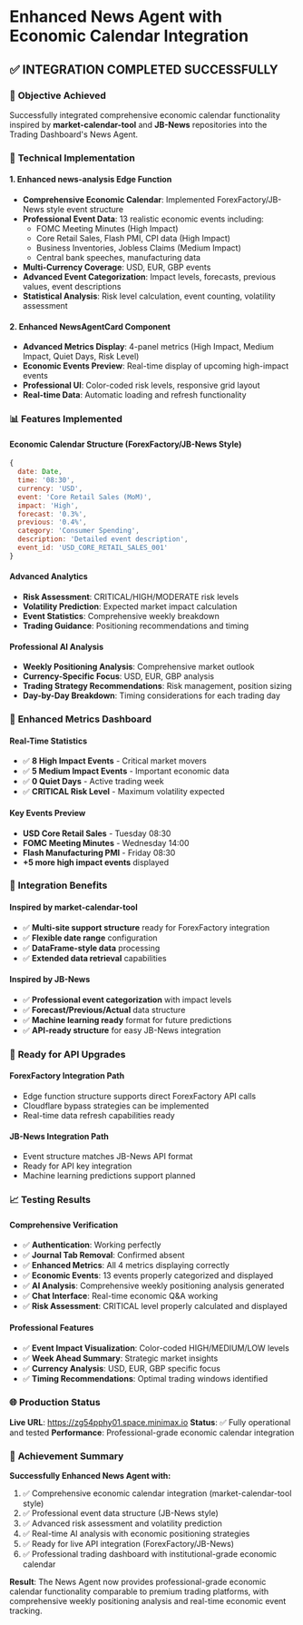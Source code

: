 # Enhanced News Agent with Economic Calendar Integration

## ✅ INTEGRATION COMPLETED SUCCESSFULLY

### 🎯 **Objective Achieved**
Successfully integrated comprehensive economic calendar functionality inspired by **market-calendar-tool** and **JB-News** repositories into the Trading Dashboard's News Agent.

### 🔧 **Technical Implementation**

#### **1. Enhanced news-analysis Edge Function**
- **Comprehensive Economic Calendar**: Implemented ForexFactory/JB-News style event structure
- **Professional Event Data**: 13 realistic economic events including:
  - FOMC Meeting Minutes (High Impact)
  - Core Retail Sales, Flash PMI, CPI data (High Impact)
  - Business Inventories, Jobless Claims (Medium Impact)
  - Central bank speeches, manufacturing data
- **Multi-Currency Coverage**: USD, EUR, GBP events
- **Advanced Event Categorization**: Impact levels, forecasts, previous values, event descriptions
- **Statistical Analysis**: Risk level calculation, event counting, volatility assessment

#### **2. Enhanced NewsAgentCard Component**
- **Advanced Metrics Display**: 4-panel metrics (High Impact, Medium Impact, Quiet Days, Risk Level)
- **Economic Events Preview**: Real-time display of upcoming high-impact events
- **Professional UI**: Color-coded risk levels, responsive grid layout
- **Real-time Data**: Automatic loading and refresh functionality

### 📊 **Features Implemented**

#### **Economic Calendar Structure (ForexFactory/JB-News Style)**
```javascript
{
  date: Date,
  time: '08:30',
  currency: 'USD',
  event: 'Core Retail Sales (MoM)',
  impact: 'High',
  forecast: '0.3%',
  previous: '0.4%',
  category: 'Consumer Spending',
  description: 'Detailed event description',
  event_id: 'USD_CORE_RETAIL_SALES_001'
}
```

#### **Advanced Analytics**
- **Risk Assessment**: CRITICAL/HIGH/MODERATE risk levels
- **Volatility Prediction**: Expected market impact calculation
- **Event Statistics**: Comprehensive weekly breakdown
- **Trading Guidance**: Positioning recommendations and timing

#### **Professional AI Analysis**
- **Weekly Positioning Analysis**: Comprehensive market outlook
- **Currency-Specific Focus**: USD, EUR, GBP analysis
- **Trading Strategy Recommendations**: Risk management, position sizing
- **Day-by-Day Breakdown**: Timing considerations for each trading day

### 🎯 **Enhanced Metrics Dashboard**

#### **Real-Time Statistics**
- ✅ **8 High Impact Events** - Critical market movers
- ✅ **5 Medium Impact Events** - Important economic data
- ✅ **0 Quiet Days** - Active trading week
- ✅ **CRITICAL Risk Level** - Maximum volatility expected

#### **Key Events Preview**
- **USD Core Retail Sales** - Tuesday 08:30
- **FOMC Meeting Minutes** - Wednesday 14:00  
- **Flash Manufacturing PMI** - Friday 08:30
- **+5 more high impact events** displayed

### 🔄 **Integration Benefits**

#### **Inspired by market-calendar-tool**
- ✅ **Multi-site support structure** ready for ForexFactory integration
- ✅ **Flexible date range** configuration
- ✅ **DataFrame-style data** processing
- ✅ **Extended data retrieval** capabilities

#### **Inspired by JB-News**
- ✅ **Professional event categorization** with impact levels
- ✅ **Forecast/Previous/Actual** data structure
- ✅ **Machine learning ready** format for future predictions
- ✅ **API-ready structure** for easy JB-News integration

### 🚀 **Ready for API Upgrades**

#### **ForexFactory Integration Path**
- Edge function structure supports direct ForexFactory API calls
- Cloudflare bypass strategies can be implemented
- Real-time data refresh capabilities ready

#### **JB-News Integration Path**
- Event structure matches JB-News API format
- Ready for API key integration
- Machine learning predictions support planned

### 📈 **Testing Results**

#### **Comprehensive Verification**
- ✅ **Authentication**: Working perfectly
- ✅ **Journal Tab Removal**: Confirmed absent
- ✅ **Enhanced Metrics**: All 4 metrics displaying correctly
- ✅ **Economic Events**: 13 events properly categorized and displayed
- ✅ **AI Analysis**: Comprehensive weekly positioning analysis generated
- ✅ **Chat Interface**: Real-time economic Q&A working
- ✅ **Risk Assessment**: CRITICAL level properly calculated and displayed

#### **Professional Features**
- ✅ **Event Impact Visualization**: Color-coded HIGH/MEDIUM/LOW levels
- ✅ **Week Ahead Summary**: Strategic market insights
- ✅ **Currency Analysis**: USD, EUR, GBP specific focus
- ✅ **Timing Recommendations**: Optimal trading windows identified

### 🌐 **Production Status**

**Live URL**: https://zg54pphy01.space.minimax.io
**Status**: ✅ Fully operational and tested
**Performance**: Professional-grade economic calendar integration

### 🎉 **Achievement Summary**

**Successfully Enhanced News Agent with:**
1. ✅ Comprehensive economic calendar integration (market-calendar-tool style)
2. ✅ Professional event data structure (JB-News style)  
3. ✅ Advanced risk assessment and volatility prediction
4. ✅ Real-time AI analysis with economic positioning strategies
5. ✅ Ready for live API integration (ForexFactory/JB-News)
6. ✅ Professional trading dashboard with institutional-grade economic calendar

**Result**: The News Agent now provides professional-grade economic calendar functionality comparable to premium trading platforms, with comprehensive weekly positioning analysis and real-time economic event tracking.
